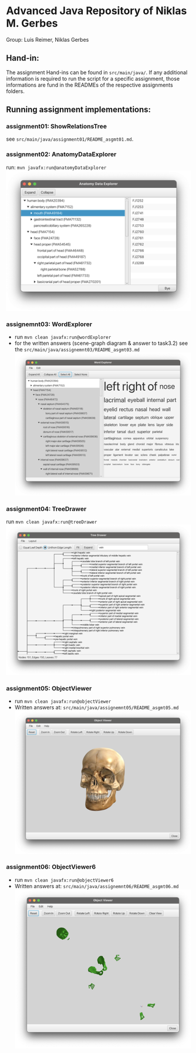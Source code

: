 # Advanced Java Repository of Niklas M. Gerbes
Group: Luis Reimer, Niklas Gerbes

## Hand-in:
The assignment Hand-ins can be found in `src/main/java/`.
If any additional information is required to run the script for a specific assignment, 
those informations are fund in the READMEs of the respective assignments folders.

## Running assignment implementations:

### assignment01: ShowRelationsTree
see `src/main/java/assignment01/README_asgmt01.md`.

### assignment02: AnatomyDataExplorer
run: `mvn javafx:run@anatomyDataExplorer`
![AnatomyDataExplorer.png](img/AnatomyDataExplorer.png)

### assignemnt03: WordExplorer
- run `mvn clean javafx:run@wordExplorer`
- for the written answers (scene-graph diagram & answer to task3.2) see the 
  `src/main/java/assignemnt03/README_asgmt03.md`
![WordExplorer.png](img/WordExplorer.png)

### assignment04: TreeDrawer
run `mvn clean javafx:run@treeDrawer`
![TreeDrawer.png](img/TreeDrawer.png)

### assignment05: ObjectViewer
- run `mvn clean javafx:run@objectViewer`
- Written answers at: `src/main/java/assignemnt05/README_asgmt05.md`
![ObjectViewer.png](img/ObjectViewer.png)

### assignment06: ObjectViewer6
- run `mvn clean javafx:run@objectViewer6`
- Written answers at: `src/main/java/assignemnt06/README_asgmt06.md`
![ObjectViewer6.png](img/ObjectViewer6.png)